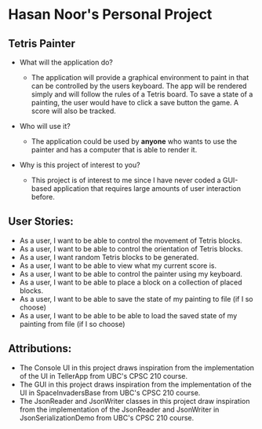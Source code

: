 # Hasan Noor's Personal Project
## Tetris Painter

- What will the application do?

    - The application will provide a graphical environment to paint in that can be controlled by the users keyboard.
  The app will be rendered simply and will follow the rules of a Tetris board. To save a state of a painting, the user
  would have to click a save button the game. A score will also be tracked.


- Who will use it?

    - The application could be used by **anyone** who wants to use the painter and has a computer that is able to render it.


- Why is this project of interest to you?
    - This project is of interest to me since I have never coded a GUI-based application that requires large amounts of
  user interaction before.

## User Stories:

- As a user, I want to be able to control the movement of Tetris blocks.
- As a user, I want to be able to control the orientation of Tetris blocks.
- As a user, I want random Tetris blocks to be generated.
- As a user, I want to be able to view what my current score is.
- As a user, I want to be able to control the painter using my keyboard.
- As a user, I want to be able to place a block on a collection of placed blocks.
- As a user, I want to be able to save the state of my painting to file (if I so choose)
- As a user, I want to be able to be able to load the saved state of my painting from file (if I so choose)

## Attributions:
- The Console UI in this project draws inspiration from the implementation of the UI in TellerApp from UBC's CPSC 210 course. 
- The GUI in this project draws inspiration from the implementation of the UI in SpaceInvadersBase from UBC's CPSC 210 course.
- The JsonReader and JsonWriter classes in this project draw inspiration from the implementation of the JsonReader and JsonWriter in JsonSerializationDemo from UBC's CPSC 210 course.